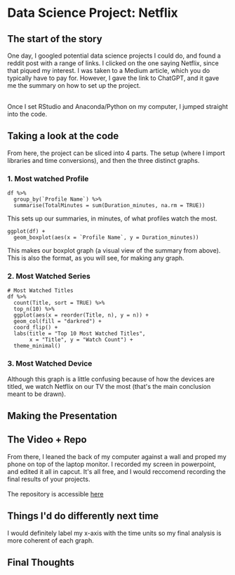 # Data Science Project: Netflix

## The start of the story
One day, I googled potential data science projects I could do, and found a reddit post with a range of links. I clicked on the one saying Netflix, since that piqued my interest. I was taken to a Medium article, which you do typically have to pay for. However, I gave the link to ChatGPT, and it gave me the summary on how to set up the project. <br><br>

Once I set RStudio and Anaconda/Python on my computer, I jumped straight into the code.

## Taking a look at the code
From here, the project can be sliced into 4 parts. The setup (where I import libraries and time conversions), and then the three distinct graphs.
### 1. Most watched Profile
```
df %>%
  group_by(`Profile Name`) %>%
  summarise(TotalMinutes = sum(Duration_minutes, na.rm = TRUE))
```
This sets up our summaries, in minutes, of what profiles watch the most. 

```
ggplot(df) + 
  geom_boxplot(aes(x = `Profile Name`, y = Duration_minutes))
```
This makes our boxplot graph (a visual view of the summary from above). This is also the format, as you will see, for making any graph. 

### 2. Most Watched Series
```
# Most Watched Titles
df %>%
  count(Title, sort = TRUE) %>%
  top_n(10) %>%
  ggplot(aes(x = reorder(Title, n), y = n)) +
  geom_col(fill = "darkred") +
  coord_flip() +
  labs(title = "Top 10 Most Watched Titles",
       x = "Title", y = "Watch Count") +
  theme_minimal()
```

### 3. Most Watched Device

Although this graph is a little confusing because of how the devices are titled, we watch Netflix on our TV the most (that's the main conclusion meant to be drawn).

## Making the Presentation


## The Video + Repo
From there, I leaned the back of my computer against a wall and proped my phone on top of the laptop monitor. I recorded my screen in powerpoint, and edited it all in capcut. It's all free, and I would reccomend recording the final results of your projects. <br><br>
The repository is accessible [here]()

## Things I'd do differently next time
I would definitely label my x-axis with the time units so my final analysis is more coherent of each graph. 

## Final Thoughts

